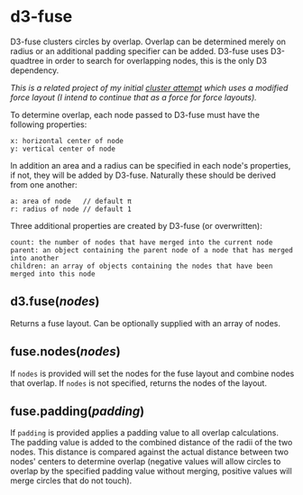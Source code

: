 # d3-fuse

D3-fuse clusters circles by overlap. Overlap can be determined merely on radius or an additional padding specifier can be added. D3-fuse uses D3-quadtree in order to search for overlapping nodes, this is the only D3 dependency.

*This is a related project of my initial [cluster attempt](https://github.com/Andrew-Reid/d3-marker-cluster) which uses a modified force layout (I intend to continue that as a force for force layouts).* 

To determine overlap, each node passed to D3-fuse must have the following properties:

```
x: horizontal center of node
y: vertical center of node
```

In addition an area and a radius can be specified in each node's properties, if not, they will be added by D3-fuse. Naturally these should be derived from one another:

```
a: area of node   // default π
r: radius of node // default 1
```
Three additional properties are created by D3-fuse (or overwritten):

```
count: the number of nodes that have merged into the current node
parent: an object containing the parent node of a node that has merged into another
children: an array of objects containing the nodes that have been merged into this node
```

## d3.fuse(*nodes*)

Returns a fuse layout. Can be optionally supplied with an array of nodes.

## fuse.nodes(*nodes*)

If `nodes` is provided will set the nodes for the fuse layout and combine nodes that overlap. If `nodes` is not specified, returns the nodes of the layout.

## fuse.padding(*padding*)

If `padding` is provided applies a padding value to all overlap calculations. The padding value is added to the combined distance of the radii of the two nodes. This distance is compared against the actual distance between two nodes' centers to determine overlap (negative values will allow circles to overlap by the specified padding value without merging, positive values will merge circles that do not touch).





